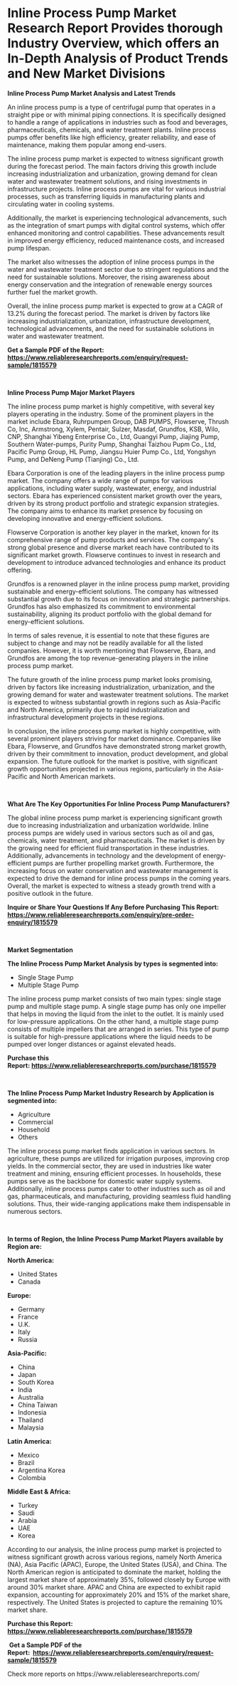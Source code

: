 <p><h1>Inline Process Pump Market Research Report Provides thorough Industry Overview, which offers an In-Depth Analysis of Product Trends and New Market Divisions</h1></p><p><strong>Inline Process Pump Market Analysis and Latest Trends</strong></p>
<p><p>An inline process pump is a type of centrifugal pump that operates in a straight pipe or with minimal piping connections. It is specifically designed to handle a range of applications in industries such as food and beverages, pharmaceuticals, chemicals, and water treatment plants. Inline process pumps offer benefits like high efficiency, greater reliability, and ease of maintenance, making them popular among end-users.</p><p>The inline process pump market is expected to witness significant growth during the forecast period. The main factors driving this growth include increasing industrialization and urbanization, growing demand for clean water and wastewater treatment solutions, and rising investments in infrastructure projects. Inline process pumps are vital for various industrial processes, such as transferring liquids in manufacturing plants and circulating water in cooling systems.</p><p>Additionally, the market is experiencing technological advancements, such as the integration of smart pumps with digital control systems, which offer enhanced monitoring and control capabilities. These advancements result in improved energy efficiency, reduced maintenance costs, and increased pump lifespan.</p><p>The market also witnesses the adoption of inline process pumps in the water and wastewater treatment sector due to stringent regulations and the need for sustainable solutions. Moreover, the rising awareness about energy conservation and the integration of renewable energy sources further fuel the market growth.</p><p>Overall, the inline process pump market is expected to grow at a CAGR of 13.2% during the forecast period. The market is driven by factors like increasing industrialization, urbanization, infrastructure development, technological advancements, and the need for sustainable solutions in water and wastewater treatment.</p></p>
<p><strong>Get a Sample PDF of the Report:&nbsp; <a href="https://www.reliableresearchreports.com/enquiry/request-sample/1815579">https://www.reliableresearchreports.com/enquiry/request-sample/1815579</a></strong></p>
<p>&nbsp;</p>
<p><strong>Inline Process Pump Major Market Players</strong></p>
<p><p>The inline process pump market is highly competitive, with several key players operating in the industry. Some of the prominent players in the market include Ebara, Ruhrpumpen Group, DAB PUMPS, Flowserve, Thrush Co, Inc, Armstrong, Xylem, Pentair, Sulzer, Masdaf, Grundfos, KSB, Wilo, CNP, Shanghai Yibeng Enterprise Co., Ltd, Guangyi Pump, Jiajing Pump, Southern Water-pumps, Purity Pump, Shanghai Taizhou Pupm Co., Ltd, Pacific Pump Group, HL Pump, Jiangsu Huier Pump Co., Ltd, Yongshyn Pump, and DeNeng Pump (Tianjing) Co., Ltd.</p><p>Ebara Corporation is one of the leading players in the inline process pump market. The company offers a wide range of pumps for various applications, including water supply, wastewater, energy, and industrial sectors. Ebara has experienced consistent market growth over the years, driven by its strong product portfolio and strategic expansion strategies. The company aims to enhance its market presence by focusing on developing innovative and energy-efficient solutions.</p><p>Flowserve Corporation is another key player in the market, known for its comprehensive range of pump products and services. The company's strong global presence and diverse market reach have contributed to its significant market growth. Flowserve continues to invest in research and development to introduce advanced technologies and enhance its product offering.</p><p>Grundfos is a renowned player in the inline process pump market, providing sustainable and energy-efficient solutions. The company has witnessed substantial growth due to its focus on innovation and strategic partnerships. Grundfos has also emphasized its commitment to environmental sustainability, aligning its product portfolio with the global demand for energy-efficient solutions.</p><p>In terms of sales revenue, it is essential to note that these figures are subject to change and may not be readily available for all the listed companies. However, it is worth mentioning that Flowserve, Ebara, and Grundfos are among the top revenue-generating players in the inline process pump market.</p><p>The future growth of the inline process pump market looks promising, driven by factors like increasing industrialization, urbanization, and the growing demand for water and wastewater treatment solutions. The market is expected to witness substantial growth in regions such as Asia-Pacific and North America, primarily due to rapid industrialization and infrastructural development projects in these regions.</p><p>In conclusion, the inline process pump market is highly competitive, with several prominent players striving for market dominance. Companies like Ebara, Flowserve, and Grundfos have demonstrated strong market growth, driven by their commitment to innovation, product development, and global expansion. The future outlook for the market is positive, with significant growth opportunities projected in various regions, particularly in the Asia-Pacific and North American markets.</p></p>
<p>&nbsp;</p>
<p><strong>What Are The Key Opportunities For Inline Process Pump Manufacturers?</strong></p>
<p><p>The global inline process pump market is experiencing significant growth due to increasing industrialization and urbanization worldwide. Inline process pumps are widely used in various sectors such as oil and gas, chemicals, water treatment, and pharmaceuticals. The market is driven by the growing need for efficient fluid transportation in these industries. Additionally, advancements in technology and the development of energy-efficient pumps are further propelling market growth. Furthermore, the increasing focus on water conservation and wastewater management is expected to drive the demand for inline process pumps in the coming years. Overall, the market is expected to witness a steady growth trend with a positive outlook in the future.</p></p>
<p><strong>Inquire or Share Your Questions If Any Before Purchasing This Report: <a href="https://www.reliableresearchreports.com/enquiry/pre-order-enquiry/1815579">https://www.reliableresearchreports.com/enquiry/pre-order-enquiry/1815579</a></strong></p>
<p>&nbsp;</p>
<p><strong>Market Segmentation</strong></p>
<p><strong>The Inline Process Pump Market Analysis by types is segmented into:</strong></p>
<p><ul><li>Single Stage Pump</li><li>Multiple Stage Pump</li></ul></p>
<p><p>The inline process pump market consists of two main types: single stage pump and multiple stage pump. A single stage pump has only one impeller that helps in moving the liquid from the inlet to the outlet. It is mainly used for low-pressure applications. On the other hand, a multiple stage pump consists of multiple impellers that are arranged in series. This type of pump is suitable for high-pressure applications where the liquid needs to be pumped over longer distances or against elevated heads.</p></p>
<p><strong>Purchase this Report:&nbsp;<a href="https://www.reliableresearchreports.com/purchase/1815579">https://www.reliableresearchreports.com/purchase/1815579</a></strong></p>
<p>&nbsp;</p>
<p><strong>The Inline Process Pump Market Industry Research by Application is segmented into:</strong></p>
<p><ul><li>Agriculture</li><li>Commercial</li><li>Household</li><li>Others</li></ul></p>
<p><p>The inline process pump market finds application in various sectors. In agriculture, these pumps are utilized for irrigation purposes, improving crop yields. In the commercial sector, they are used in industries like water treatment and mining, ensuring efficient processes. In households, these pumps serve as the backbone for domestic water supply systems. Additionally, inline process pumps cater to other industries such as oil and gas, pharmaceuticals, and manufacturing, providing seamless fluid handling solutions. Thus, their wide-ranging applications make them indispensable in numerous sectors.</p></p>
<p>&nbsp;</p>
<p><strong>In terms of Region, the Inline Process Pump Market Players available by Region are:</strong></p>
<p>
    <p> <strong> North America: </strong>
        <ul>
            <li>United States</li>
            <li>Canada</li>
        </ul>
        </p> 
    <p> <strong> Europe: </strong>
        <ul>
            <li>Germany</li>
            <li>France</li>
            <li>U.K.</li>
            <li>Italy</li>
            <li>Russia</li>
        </ul>
        </p> 
    <p> <strong> Asia-Pacific: </strong>
        <ul>
            <li>China</li>
            <li>Japan</li>
            <li>South Korea</li>
            <li>India</li>
            <li>Australia</li>
            <li>China Taiwan</li>
            <li>Indonesia</li>
            <li>Thailand</li>
            <li>Malaysia</li>
        </ul>
        </p> 
    <p> <strong> Latin America: </strong>
        <ul>
            <li>Mexico</li>
            <li>Brazil</li>
            <li>Argentina Korea</li>
            <li>Colombia</li>
        </ul>
        </p> 
    <p> <strong> Middle East & Africa: </strong>
        <ul>
            <li>Turkey</li>
            <li>Saudi</li>
            <li>Arabia</li>
            <li>UAE</li>
            <li>Korea</li>
        </ul>
    </p>
    </p>
<p><p>According to our analysis, the inline process pump market is projected to witness significant growth across various regions, namely North America (NA), Asia Pacific (APAC), Europe, the United States (USA), and China. The North American region is anticipated to dominate the market, holding the largest market share of approximately 35%, followed closely by Europe with around 30% market share. APAC and China are expected to exhibit rapid expansion, accounting for approximately 20% and 15% of the market share, respectively. The United States is projected to capture the remaining 10% market share.</p></p>
<p><strong>Purchase this Report: <a href="https://www.reliableresearchreports.com/purchase/1815579">https://www.reliableresearchreports.com/purchase/1815579</a></strong></p>
<p>&nbsp;<strong>Get a Sample PDF of the Report:&nbsp;&nbsp;<a href="https://www.reliableresearchreports.com/enquiry/request-sample/1815579">https://www.reliableresearchreports.com/enquiry/request-sample/1815579</a></strong></p>
<p><strong></strong></p>
<p>Check more reports on https://www.reliableresearchreports.com/</p>